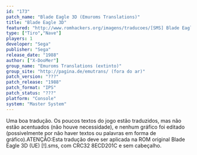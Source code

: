 ```yaml
---
id: "173"
patch_name: "Blade Eagle 3D (Emuroms Translations)"
title: "Blade Eagle 3D"
featured: "http://www.romhackers.org/imagens/traducoes/[SMS] Blade Eagle 3D - Emuroms Translations - 1.png"
type: ["Tiro","Nave"]
players: 1
developer: "Sega"
publisher: "Sega"
release_date: "1988"
author: ["X-DooMer"]
group_name: "Emuroms Translations (extinto)"
group_site: "http://pagina.de/emutrans/ (fora do ar)"
patch_version: "???"
patch_release: "1988"
patch_format: "IPS"
patch_status: "???"
platform: "Console"
system: "Master System"
---
```


Uma boa tradução. Os poucos textos do jogo estão traduzidos, mas não estão acentuados (não houve necessidade), e nenhum gráfico foi editado (possivelmente por não haver textos ou palavras em forma de gráfico).ATENÇÃO:Esta tradução deve ser aplicada na ROM original Blade Eagle 3D (UE) [!].sms, com CRC32 8ECD201C e sem cabeçalho.